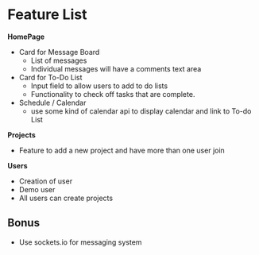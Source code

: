 # Feature List

**HomePage**

* Card for Message Board
  * List of messages
  * Individual messages will have a comments text area
* Card for To-Do List
  * Input field to allow users to add to do lists
  * Functionality to check off tasks that are complete.
* Schedule / Calendar
  * use some kind of calendar api to display calendar and link to To-do List

**Projects**

* Feature to add a new project and have more than one user join

**Users**

* Creation of user
* Demo user
* All users can create projects

## Bonus

* Use sockets.io for messaging system